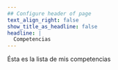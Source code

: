 ```yaml
---
## Configure header of page
text_align_right: false
show_title_as_headline: false
headline: |
  Competencias
---
```


<!-- this is a subheadline -->
Ésta es la lista de mis competencias
